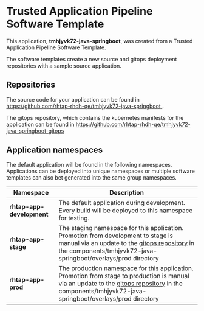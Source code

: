 # Trusted Application Pipeline Software Template

This application, **tmhjyvk72-java-springboot**, was created from a Trusted Application Pipeline Software Template.

The software templates create a new source and gitops deployment repositories with a sample source application. 

## Repositories

The source code for your application can be found in [https://github.com/rhtap-rhdh-qe/tmhjyvk72-java-springboot ](https://github.com/rhtap-rhdh-qe/tmhjyvk72-java-springboot ).
 
The gitops repository, which contains the kubernetes manifests for the application can be found in 
[https://github.com/rhtap-rhdh-qe/tmhjyvk72-java-springboot-gitops ](https://github.com/rhtap-rhdh-qe/tmhjyvk72-java-springboot-gitops ) 

## Application namespaces 

The default application will be found in the following namespaces. Applications can be deployed into unique namespaces or multiple software templates can also bet generated into the same group namespaces.  

|  Namespace   |  Description   |  
| -------- | -------- |   
| **rhtap-app-development** | The default application during development. Every build will be deployed to this namespace for testing. | 
| **rhtap-app-stage** | The staging namespace for this application. Promotion from development to stage is manual via an update to the [gitops repository](https://github.com/rhtap-rhdh-qe/tmhjyvk72-java-springboot-gitops ) in the components/tmhjyvk72-java-springboot/overlays/prod directory |  
| **rhtap-app-prod** | The production namespace for this application. Promotion from stage to production is manual via an update to the [gitops repository](https://github.com/rhtap-rhdh-qe/tmhjyvk72-java-springboot-gitops ) in the components/tmhjyvk72-java-springboot/overlays/prod directory | 